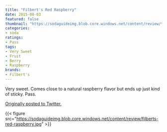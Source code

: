 ```yaml
---
title: "Filbert's Red Raspberry"
date: 2015-08-03
featured: false
thumbnail: "https://sodaguideimg.blob.core.windows.net/content/review/thumbs/filberts-red-raspberry.jpg"
categories:
- soda
ratings:
- Pass
tags:
- Very Sweet
- Fruit
- Berry
- Raspberry
brands:
- Filbert's
---
```


Very sweet. Comes close to a natural raspberry flavor but ends up just kind of sticky. Pass.

[Originally posted to Twitter.](https://twitter.com/Cavorter/status/628264515520495616)

{{< figure src="https://sodaguideimg.blob.core.windows.net/content/review/filberts-red-raspberry.jpg" >}}

